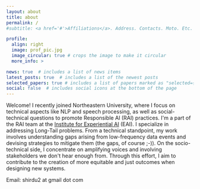 ```yaml
---
layout: about
title: about
permalink: /
#subtitle: <a href='#'>Affiliations</a>. Address. Contacts. Moto. Etc.

profile:
  align: right
  image: prof_pic.jpg
  image_circular: true # crops the image to make it circular
  more_info: >

news: true  # includes a list of news items
latest_posts: true  # includes a list of the newest posts
selected_papers: true # includes a list of papers marked as "selected={true}"
social: false  # includes social icons at the bottom of the page
---
```


Welcome! I recently joined Northeastern University, where I focus on technical aspects like NLP and speech processing, as well as social-technical questions to promote Responsible AI (RAI) practices. I'm a part of the RAI team at the [Institute for Experiential AI](https://ai.northeastern.edu) (EAI). I specialize in addressing Long-Tail problems. From a technical standpoint, my work involves understanding gaps arising from low-frequency data events and devising strategies to mitigate them (the gaps, of course ;-)). On the socio-technical side, I concentrate on amplifying voices and involving stakeholders we don't hear enough from. Through this effort, I aim to contribute to the creation of more equitable and just outcomes when designing new systems.

Email: shirdu2 at gmail dot com
